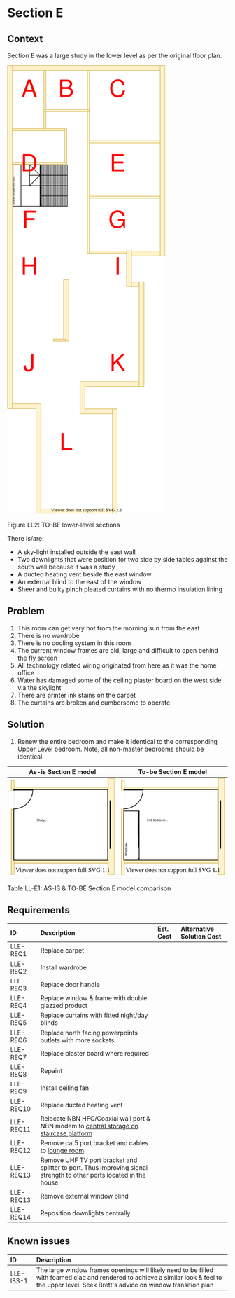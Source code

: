 # Section E

## Context

Section E was a large study in the lower level as per the original floor plan.

![TO-BE lower-level diagram](Lower-Level-TO-BE-sections.svg)

Figure LL2: TO-BE lower-level sections

There is/are:
* A sky-light installed outside the east wall
* Two downlights that were position for two side by side tables against the south wall  because it was a study
* A ducted heating vent beside the east window
* An external blind to the east of the window
* Sheer and bulky pinch pleated curtains with no thermo insulation lining


## Problem

1. This room can get very hot from the morning sun from the east 
2. There is no wardrobe 
3. There is no cooling system in this room
4. The current window frames are old, large and difficult to open behind the fly screen
5. All technology related wiring originated from here as it was the home office
6. Water has damaged some of the ceiling plaster board on the west side via the skylight
6. There are printer ink stains on the carpet
7. The curtains are broken and cumbersome to operate


## Solution

1. Renew the entire bedroom and make it identical to the corresponding Upper Level bedroom. Note, all non-master bedrooms should be identical

|As-is Section E model| To-be Section E model|
|:---:|:---:|
|![AS-IS lower-level Section E diagram](Lower-Level-AS-IS-section-E.svg)|![TO-BE lower-level Section E diagram](Lower-Level-TO-BE-section-E.svg)|

Table LL-E1: AS-IS & TO-BE Section E model comparison


## Requirements

|ID|Description|Est. Cost|Alternative Solution Cost|
|:---|:---|:---|:---|
|LLE-REQ1|Replace carpet|||
|LLE-REQ2|Install wardrobe|||
|LLE-REQ3|Replace door handle|||
|LLE-REQ4|Replace window & frame with double glazzed product|||
|LLE-REQ5|Replace curtains with fitted night/day blinds|||
|LLE-REQ6|Replace north facing powerpoints outlets with more sockets|||
|LLE-REQ7|Replace plaster board where required|||
|LLE-REQ8|Repaint|||
|LLE-REQ9|Install ceiling fan|||
|LLE-REQ10|Replace ducted heating vent|||
|LLE-REQ11|Relocate NBN HFC/Coaxial wall port & NBN modem to [central storage on staircase platform](./section-DF-requirements.md)|||
|LLE-REQ12|Remove cat5 port bracket and cables to [lounge room](./section-K-requirements.md)|||
|LLE-REQ13|Remove UHF TV port bracket and splitter to port. Thus improving signal strength to other ports located in the house|||
|LLE-REQ13|Remove external window blind|||
|LLE-REQ14|Reposition downlights centrally|||


## Known issues

|ID|Description|
|:---|:---|
|LLE-ISS-1|The large window frames openings will likely need to be filled with foamed clad and rendered to achieve a similar look & feel to the upper level. Seek Brett's advice on window transition plan|